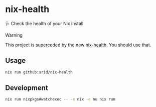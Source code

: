 # nix-health

🩺 Check the health of your Nix install

> [!WARNING] 
> This project is superceded by the new [nix-health](https://github.com/juspay/nix-health). You should use that.

## Usage

```sh
nix run github:srid/nix-health
```

## Development

```sh
nix run nixpkgs#watchexec -- -e nix -e nu nix run
```
